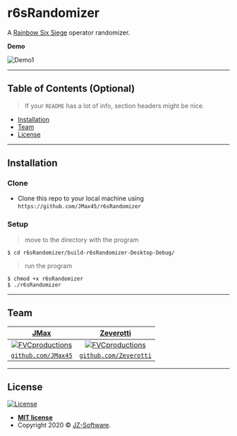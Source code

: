 # r6sRandomizer

A [Rainbow Six Siege](https://www.ubisoft.com/en-us/game/rainbow-six/siege) operator randomizer.


**Demo**

![Demo1](https://i.imgur.com/OmUzUe1.gif)

---

## Table of Contents (Optional)

> If your `README` has a lot of info, section headers might be nice.

- [Installation](#installation)
- [Team](#team)
- [License](#license)


---

## Installation

### Clone

- Clone this repo to your local machine using `https://github.com/JMax45/r6sRandomizer`

### Setup

> move to the directory with the program

```shell
$ cd r6sRandomizer/build-r6sRandomizer-Desktop-Debug/
```

> run the program

```shell
$ chmod +x r6sRandomizer
$ ./r6sRandomizer
```

---

## Team

| <a href="https://www.jz-software.com" target="_blank">**JMax**</a> | <a href="https://www.jz-software.com" target="_blank">**Zeverotti**</a> |
| :---: |:---:|
| [![FVCproductions](https://avatars0.githubusercontent.com/u/36378436?s=200&u=b56a2b1b43b3463322a43733456fa31beb39c56c&v=4)](https://www.jz-software.com)    | [![FVCproductions](https://avatars0.githubusercontent.com/u/51973774?s=200&u=3af7be556b12fdcbd161f3c6d39b141b10c98817&v=4)](https://www.jz-software.com) |
| <a href="https://github.com/JMax45" target="_blank">`github.com/JMax45`</a> | <a href="https://github.com/Zeverotti" target="_blank">`github.com/Zeverotti`</a> |

---

## License

[![License](http://img.shields.io/:license-mit-blue.svg?style=flat-square)](http://badges.mit-license.org)

- **[MIT license](http://opensource.org/licenses/mit-license.php)**
- Copyright 2020 © <a href="https://www.jz-software.com" target="_blank">JZ-Software</a>.
